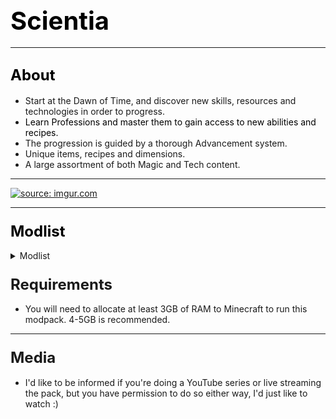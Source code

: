 ## <span style="font-size: 40px; color: #000000;">Scientia</span><span style="font-size: 18px;">  
</span>

* * *

## <span style="color: #000000;"><span style="font-size: 24px;">About</span></span>

*   Start at the Dawn of Time, and discover new skills, resources and technologies in order to progress.
*   <span style="color: #000000;">Learn Professions and master them to gain access to new abilities and recipes.  
    </span>
*   The progression is guided by a thorough Advancement system.
*   Unique items, recipes and dimensions.
*   A large assortment of both Magic and Tech content.

* * *

[![](https://discordapp.com/assets/fc0b01fe10a0b8c602fb0106d8189d9b.png "source: imgur.com")](https://discord.gg/HnWNd7X)

* * *

### <span style="color: #000000; font-size: 24px;">Modlist</span>

<details> 
  <summary>Modlist</summary>
    <p>
<ul>   [CraftTweaker (by jaredlll08)](https://minecraft.curseforge.com/mc-mods/239197)</ul>
<ul>   [MTLib (by jaredlll08)](https://minecraft.curseforge.com/mc-mods/253211)</ul>
<ul>   [ModTweaker (by jaredlll08)](https://minecraft.curseforge.com/mc-mods/220954)</ul>
<ul>   [B.A.S.E (by lanse505)](https://minecraft.curseforge.com/mc-mods/246996)</ul>
<ul>   [ContentTweaker (by jaredlll08)](https://minecraft.curseforge.com/mc-mods/237065)</ul>
<ul>   [Athenaeum (by codetaylor)](https://minecraft.curseforge.com/mc-mods/284350)</ul>
<ul>   [Artisan Worktables (by codetaylor)](https://minecraft.curseforge.com/mc-mods/284351)</ul>
<ul>   [Bookshelf (by Darkhax)](https://minecraft.curseforge.com/mc-mods/228525)</ul>
<ul>   [Game Stages (by Darkhax)](https://minecraft.curseforge.com/mc-mods/268655)</ul>
<ul>   [Item Stages (by Darkhax)](https://minecraft.curseforge.com/mc-mods/280316)</ul>
<ul>   [Mob Stages (by Darkhax)](https://minecraft.curseforge.com/mc-mods/278359)</ul>
<ul>   [Recipe Stages (by jaredlll08)](https://minecraft.curseforge.com/mc-mods/280554)</ul>
<ul>   [Ore Stages (by Darkhax)](https://minecraft.curseforge.com/mc-mods/290201)</ul>
<ul>   [JourneyMap (by techbrew)](https://minecraft.curseforge.com/mc-mods/32274)</ul>
<ul>   [JourneyMapStages (by Darkhax)](https://minecraft.curseforge.com/mc-mods/289753)</ul>
<ul>   [Dynamic Trees (by ferreusveritas)](https://minecraft.curseforge.com/mc-mods/252818)</ul>
<ul>   [TellMe (by masa_)](https://minecraft.curseforge.com/mc-mods/225781)</ul>
<ul>   [Caliper (by Darkhax)](https://minecraft.curseforge.com/mc-mods/266824)</ul>
<ul>   [BetterFps (by Guichaguri)](https://minecraft.curseforge.com/mc-mods/229876)</ul>
<ul>   [TipTheScales (by jaredlll08)](https://minecraft.curseforge.com/mc-mods/282313)</ul>
<ul>   [JustTheTips (by deflatedpickle)](https://minecraft.curseforge.com/mc-mods/275356)</ul>
<ul>   [Controlling (by jaredlll08)](https://minecraft.curseforge.com/mc-mods/250398)</ul>
<ul>   [Placebo (by Shadows_of_Fire)](https://minecraft.curseforge.com/mc-mods/283644)</ul>
<ul>   [Toast Control (by Shadows_of_Fire)](https://minecraft.curseforge.com/mc-mods/271740)</ul>
<ul>   [Default Options (by BlayTheNinth)](https://minecraft.curseforge.com/mc-mods/232131)</ul>
<ul>   [Default World Generator (port) (by EzTerry)](https://minecraft.curseforge.com/mc-mods/241140)</ul>
<ul>   [Just Enough Items (JEI) (by mezz)](https://minecraft.curseforge.com/mc-mods/238222)</ul>
<ul>   [Hwyla (by TehNut)](https://minecraft.curseforge.com/mc-mods/253449)</ul>
<ul>   [TombManyGraves 2 API (by M4thG33k)](https://minecraft.curseforge.com/mc-mods/294202)</ul>
<ul>   [Tomb Many Graves 2 (by M4thG33k)](https://minecraft.curseforge.com/mc-mods/262823)</ul>
<ul>   [Better Advancements (by Way2muchnoise)](https://minecraft.curseforge.com/mc-mods/272515)</ul>
<ul>   [BNBGamingLib (by BloodNBonesGaming)](https://minecraft.curseforge.com/mc-mods/229587)</ul>
<ul>   [BnBGamingCore (by BloodNBonesGaming)](https://minecraft.curseforge.com/mc-mods/274341)</ul>
<ul>   [Triumph (by BloodNBonesGaming)](https://minecraft.curseforge.com/mc-mods/235492)</ul>
<ul>   [Custom Main Menu (by lumien231)](https://minecraft.curseforge.com/mc-mods/226406)</ul>
<ul>   [Resource Loader (by lumien231)](https://minecraft.curseforge.com/mc-mods/226447)</ul>
<ul>   [Inventory Tweaks (by Kobata)](https://minecraft.curseforge.com/mc-mods/223094)</ul>
<ul>   [Morpheus (by Quetzi)](https://minecraft.curseforge.com/mc-mods/69118)</ul>
<ul>   [Mouse Tweaks (by YaLTeR97)](https://minecraft.curseforge.com/mc-mods/60089)</ul>
<ul>   [Chisels & Bits (by AlgorithmX2)](https://minecraft.curseforge.com/mc-mods/231095)</ul>
<ul>   [AppleSkin (by squeek502)](https://minecraft.curseforge.com/mc-mods/248787)</ul>
<ul>   [Mantle (by mDiyo)](https://minecraft.curseforge.com/mc-mods/74924)</ul>
<ul>   [Natura (by mDiyo)](https://minecraft.curseforge.com/mc-mods/74120)</ul>
<ul>   [ReAuth (by TechnicianLP)](https://minecraft.curseforge.com/mc-mods/237701)</ul>
<ul>   [Wawla - What Are We Looking At (by Darkhax)](https://minecraft.curseforge.com/mc-mods/224712)</ul>
<ul>   [KleeSlabs (by BlayTheNinth)](https://minecraft.curseforge.com/mc-mods/241895)</ul>
<ul>   [Clumps (by jaredlll08)](https://minecraft.curseforge.com/mc-mods/256717)</ul>
<ul>   [Cyclops Core (by kroeser)](https://minecraft.curseforge.com/mc-mods/232758)</ul>
<ul>   [Common Capabilities (by kroeser)](https://minecraft.curseforge.com/mc-mods/247007)</ul>
<ul>   [NetherPortalFix (by BlayTheNinth)](https://minecraft.curseforge.com/mc-mods/241160)</ul>
<ul>   [FastWorkbench (by Shadows_of_Fire)](https://minecraft.curseforge.com/mc-mods/288885)</ul>
<ul>   [MPUtils (by GenDeathrow)](https://minecraft.curseforge.com/mc-mods/244940)</ul>
<ul>   [MPUtils Basic Tools (by GenDeathrow)](https://minecraft.curseforge.com/mc-mods/245889)</ul>
<ul>   [Diet Hoppers (by RWTema)](https://minecraft.curseforge.com/mc-mods/278385)</ul>
<ul>   [Neat (by Vazkii)](https://minecraft.curseforge.com/mc-mods/238372)</ul>
<ul>   [More Overlays (by feldim2425)](https://minecraft.curseforge.com/mc-mods/243478)</ul>
<ul>   [SwingThroughGrass (by exidex)](https://minecraft.curseforge.com/mc-mods/264353)</ul>
<ul>   [Nature's Compass (by ChaosTheDude)](https://minecraft.curseforge.com/mc-mods/252848)</ul>
<ul>   [Just a Few Fish (by Tmtravlr)](https://minecraft.curseforge.com/mc-mods/235261)</ul>
<ul>   [Just Enough Pattern Banners (by Lorexe)](https://minecraft.curseforge.com/mc-mods/263590)</ul>
<ul>   [CodeChicken Lib 1.8.+ (by covers1624)](https://minecraft.curseforge.com/mc-mods/242818)</ul>
<ul>   [Modular Machinery (by HellFirePvP)](https://minecraft.curseforge.com/mc-mods/270790)</ul>
<ul>   [Bed Patch (by Mordenkainen3141)](https://minecraft.curseforge.com/mc-mods/282963)</ul>
<ul>   [Water Strainer (by Rubironi)](https://minecraft.curseforge.com/mc-mods/246939)</ul>
<ul>   [Better Foliage (by octarine_noise)](https://minecraft.curseforge.com/mc-mods/228529)</ul>
<ul>   [Client Tweaks (by BlayTheNinth)](https://minecraft.curseforge.com/mc-mods/251407)</ul>
<ul>   [Dimension Stages (by Darkhax)](https://minecraft.curseforge.com/mc-mods/269398)</ul>
<ul>   [Mo' Villages (by The_WeatherPony)](https://minecraft.curseforge.com/mc-mods/243205)</ul>
<ul>   [Villager Trade Tables (by csb987)](https://minecraft.curseforge.com/mc-mods/260621)</ul>
<ul>   [Together Forever (by Buuz135)](https://minecraft.curseforge.com/mc-mods/285968)</ul>
<ul>   [Water Control Extreme (by Dr_Codex)](https://minecraft.curseforge.com/mc-mods/277890)</ul>
<ul>   [Primal Tech (by Vadis365)](https://minecraft.curseforge.com/mc-mods/290612)</ul>
<ul>   [Serene Seasons (by Glitchfiend)](https://minecraft.curseforge.com/mc-mods/291874)</ul>
<ul>   [RandomPatches (by TheRandomLabs)](https://minecraft.curseforge.com/mc-mods/285612)</ul>
<ul>   [RandomTweaks (by TheRandomLabs)](https://minecraft.curseforge.com/mc-mods/258205)</ul>
<ul>   [Block Drops (JEI Addon) (by MrRiegel)](https://minecraft.curseforge.com/mc-mods/244181)</ul>
<ul>   [Traverse (by ProfessorProspector)](https://minecraft.curseforge.com/mc-mods/267769)</ul>
<ul>   [Familiar Fauna (by Glitchfiend)](https://minecraft.curseforge.com/mc-mods/289347)</ul>
<ul>   [Unloader (by Unnoen)](https://minecraft.curseforge.com/mc-mods/286230)</ul>
<ul>   [Wild Crops (by kormic911)](https://minecraft.curseforge.com/mc-mods/268819)</ul>
<ul>   [Dynamic Trees - Traverse Compat (by odorousrex60365)](https://minecraft.curseforge.com/mc-mods/296604)</ul>
<ul>   [Tinkers Construct (by mDiyo)](https://minecraft.curseforge.com/mc-mods/74072)</ul>
<ul>   [TinkerStages (by Darkhax)](https://minecraft.curseforge.com/mc-mods/275343)</ul>
<ul>   [Tinkers' Tool Leveling (by bonusboni)](https://minecraft.curseforge.com/mc-mods/250957)</ul>
<ul>   [Rustic (by mangoose3039)](https://minecraft.curseforge.com/mc-mods/256141)</ul>
<ul>   [Immersive Engineering (by BluSunrize)](https://minecraft.curseforge.com/mc-mods/231951)</ul>
<ul>   [Construct's Armory (by theillusivec4)](https://minecraft.curseforge.com/mc-mods/287683)</ul>
<ul>   [Pam's HarvestCraft (by MatrexsVigil)](https://minecraft.curseforge.com/mc-mods/221857)</ul>
<ul>   [FPS Reducer (by bre2el)](https://minecraft.curseforge.com/mc-mods/280294)</ul>
<ul>   [Dimensional Control (by BloodNBonesGaming)](https://minecraft.curseforge.com/mc-mods/229588)</ul>
<ul>   [Cucumber Library (by BlakeBr0)](https://minecraft.curseforge.com/mc-mods/272335)</ul>
<ul>   [Pickle Tweaks (by BlakeBr0)](https://minecraft.curseforge.com/mc-mods/238761)</ul>
<ul>   [Just Enough HarvestCraft (JEHC) (by mrAppleXZ)](https://minecraft.curseforge.com/mc-mods/267939)</ul>
<ul>   [Modular Diversity (by BordListian)](https://minecraft.curseforge.com/mc-mods/280506)</ul>
<ul>   [Immersive Petroleum (by theFlaxbeard)](https://minecraft.curseforge.com/mc-mods/268250)</ul>
<ul>   [CoFH World (by TeamCoFH)](https://minecraft.curseforge.com/mc-mods/271384)</ul>
<ul>   [Just Enough Dimensions (by masa_)](https://minecraft.curseforge.com/mc-mods/254317)</ul>
<ul>   [Just Enough Petroleum (by BordListian)](https://minecraft.curseforge.com/mc-mods/291727)</ul>
<ul>   [Restriction (by davqvist)](https://minecraft.curseforge.com/mc-mods/293868)</ul>
<ul>   [Realistic Ore Veins (by alcatrazEscape)](https://minecraft.curseforge.com/mc-mods/296887)</ul>
<ul>   [Redstone Flux (by TeamCoFH)](https://minecraft.curseforge.com/mc-mods/270789)</ul>
<ul>   [CoFH Core (by TeamCoFH)](https://minecraft.curseforge.com/mc-mods/69162)</ul>
<ul>   [Thermal Foundation (by TeamCoFH)](https://minecraft.curseforge.com/mc-mods/222880)</ul>
<ul>   [Simple Camp Fire (by Yubs)](https://minecraft.curseforge.com/mc-mods/271615)</ul>
<ul>   [Additional Banners (by Darkhax)](https://minecraft.curseforge.com/mc-mods/230137)</ul>
<ul>   [Alternating Flux (by AntiBlueQuirk)](https://minecraft.curseforge.com/mc-mods/285135)</ul>
<ul>   [Charset Lib (by asiekierka)](https://minecraft.curseforge.com/mc-mods/284523)</ul>
<ul>   [Charset Storage - Barrels (by asiekierka)](https://minecraft.curseforge.com/mc-mods/284529)</ul>
<ul>   [Charset Storage - Tanks (by asiekierka)](https://minecraft.curseforge.com/mc-mods/284530)</ul>
<ul>   [Architect (by SangarWasTaken)](https://minecraft.curseforge.com/mc-mods/264874)</ul>
<ul>   [ArchitectureCraft - ElytraDev Version (by darkevilmac)](https://minecraft.curseforge.com/mc-mods/277631)</ul>
<ul>   [Better Builder's Wands (by Portablejim)](https://minecraft.curseforge.com/mc-mods/238403)</ul>
<ul>   [BiblioCraft (by JDSinclair)](https://minecraft.curseforge.com/mc-mods/228027)</ul>
<ul>   [Shadowfacts' Forgelin (by shadowfactsmc)](https://minecraft.curseforge.com/mc-mods/248453)</ul>
<ul>   [LibrarianLib (by yrsegal)](https://minecraft.curseforge.com/mc-mods/252910)</ul>
<ul>   [Baubles (by azanor)](https://minecraft.curseforge.com/mc-mods/227083)</ul>
<ul>   [Hooked (by thecodewarrior1)](https://minecraft.curseforge.com/mc-mods/297209)</ul>
<ul>   [McJtyLib (by McJty)](https://minecraft.curseforge.com/mc-mods/233105)</ul>
<ul>   [MeeCreeps (by McJty)](https://minecraft.curseforge.com/mc-mods/281390)</ul>
<ul>   [Dropt (by codetaylor)](https://minecraft.curseforge.com/mc-mods/284973)</ul>
<ul>   [Scavenge (by Speiger)](https://minecraft.curseforge.com/mc-mods/282988)</ul>
<ul>   [Scavenge-GameStages (by Speiger)](https://minecraft.curseforge.com/mc-mods/289980)</ul>
<ul>   [Tinkered Hegemony (by asiekierka)](https://minecraft.curseforge.com/mc-mods/292491)</ul>
<ul>   [Guide-API (by TehNut)](https://minecraft.curseforge.com/mc-mods/228832)</ul>
<ul>   [Blood Magic (by WayofTime)](https://minecraft.curseforge.com/mc-mods/224791)</ul>
<ul>   [Botania (by Vazkii)](https://minecraft.curseforge.com/mc-mods/225643)</ul>
<ul>   [IvToolkit (by Ivorforce)](https://minecraft.curseforge.com/mc-mods/224535)</ul>
<ul>   [Recurrent Complex (by Ivorforce)](https://minecraft.curseforge.com/mc-mods/223150)</ul>
<ul>   [Waila Harvestability (by squeek502)](https://minecraft.curseforge.com/mc-mods/79287)</ul>
<ul>   [Ancient Warfare 2 (by shadowmage45)](https://minecraft.curseforge.com/mc-mods/224602)</ul>
<ul>   [Charset Storage - Chests (by asiekierka)](https://minecraft.curseforge.com/mc-mods/298584)</ul>
<ul>   [Tree Tweaker (by super_fluke50036)](https://minecraft.curseforge.com/mc-mods/298747)</ul>
<ul>   [Refined Relocation 2 (by BlayTheNinth)](https://minecraft.curseforge.com/mc-mods/247135)</ul>
<ul>   [ConnectedTexturesMod (by tterrag1098)](https://minecraft.curseforge.com/mc-mods/267602)</ul>
<ul>   [Chisel (by tterrag1098)](https://minecraft.curseforge.com/mc-mods/235279)</ul>
<ul>   [Charset Immersion (by asiekierka)](https://minecraft.curseforge.com/mc-mods/291374)</ul>
<ul>   [Mystical Wildlife (by Lykrast)](https://minecraft.curseforge.com/mc-mods/292226)</ul>
<ul>   [Magical Map (by Shadows_of_Fire)](https://minecraft.curseforge.com/mc-mods/261281)</ul>
<ul>   [Ore Excavation (by Funwayguy)](https://minecraft.curseforge.com/mc-mods/250898)</ul>
<ul>   [Gamestage Books (by IterationFunk)](https://minecraft.curseforge.com/mc-mods/296392)</ul>
<ul>   [Chutes (by Lykrast)](https://minecraft.curseforge.com/mc-mods/300296)</ul>
<ul>   [Ore Prospectors (by Lothrazar)](https://minecraft.curseforge.com/mc-mods/275086)</ul>
<ul>   [No More Punching Tree (by TheAwesomeGem)](https://minecraft.curseforge.com/mc-mods/284011)</ul>
<ul>   [Linear (by Tschipp)](https://minecraft.curseforge.com/mc-mods/300299)</ul>
<ul>   [HitWithAxe (by Shadows_of_Fire)](https://minecraft.curseforge.com/mc-mods/300454)</ul>
<ul>   [AutoRegLib (by Vazkii)](https://minecraft.curseforge.com/mc-mods/250363)</ul>
<ul>   [Quark (by Vazkii)](https://minecraft.curseforge.com/mc-mods/243121)</ul>
<ul>   [Spartan Weaponry (by ObliviousSpartan)](https://minecraft.curseforge.com/mc-mods/278141)</ul>
<ul>   [[SBM] Wooden Shears (by darkguardsman)](https://minecraft.curseforge.com/mc-mods/250880)</ul>
<ul>   [In Control! (by McJty)](https://minecraft.curseforge.com/mc-mods/257356)</ul>
<ul>   [Carry On (by Tschipp)](https://minecraft.curseforge.com/mc-mods/274259)</ul>
<ul>   [Ariente (by McJty)](https://minecraft.curseforge.com/mc-mods/301076)</ul>
<ul>   [JEI Villagers (by Buuz135)](https://minecraft.curseforge.com/mc-mods/283013)</ul>
<ul>   [TickProfiler (by minimallycorrect)](https://minecraft.curseforge.com/mc-mods/270330)</ul>
<ul>   [LagGoggles (by Terminator_NL)](https://minecraft.curseforge.com/mc-mods/283525)</ul>
<ul>   [Pillagers (by Darkhax)](https://minecraft.curseforge.com/mc-mods/288907)</ul>
<ul>   [Spartan Shields (by ObliviousSpartan)](https://minecraft.curseforge.com/mc-mods/252239)</ul>
<ul>   [Some Like It Dry (by super_fluke50036)](https://minecraft.curseforge.com/mc-mods/301306)</ul>
<ul>   [World Stripper (by EwyBoy)](https://minecraft.curseforge.com/mc-mods/250603)</ul>
<ul>   [Akashic Tome (by Vazkii)](https://minecraft.curseforge.com/mc-mods/250577)</ul>
<ul>   [Industrial Renewal (by Cassiobsk8)](https://minecraft.curseforge.com/mc-mods/299849)</ul>
<ul>   [ModelLoader (by cout970)](https://minecraft.curseforge.com/mc-mods/277663)</ul>
<ul>   [Magneticraft (by cout970)](https://minecraft.curseforge.com/mc-mods/224808)</ul>
<ul>   [Clay Bucket (by abecderic)](https://minecraft.curseforge.com/mc-mods/242568)</ul>
<ul>   [LootTweaker (by Daomephsta)](https://minecraft.curseforge.com/mc-mods/255257)</ul>
    </p>
</details>

### <span style="font-size: 24px;">Requirements</span>

*   You will need to allocate at least 3GB of RAM to Minecraft to run this modpack. 4-5GB is recommended.

* * *

### <span style="font-size: 24px;">Media</span>

*   I'd like to be informed if you're doing a YouTube series or live streaming the pack, but you have permission to do so either way, I'd just like to watch :)
